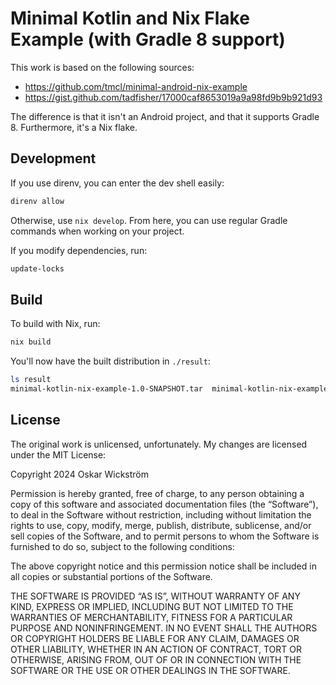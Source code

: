 # Minimal Kotlin and Nix Flake Example (with Gradle 8 support)

This work is based on the following sources:

* https://github.com/tmcl/minimal-android-nix-example
* https://gist.github.com/tadfisher/17000caf8653019a9a98fd9b9b921d93

The difference is that it isn't an Android project, and that it supports Gradle 8. Furthermore, it's a Nix flake.

## Development

If you use direnv, you can enter the dev shell easily:

```bash
direnv allow
```

Otherwise, use `nix develop`. From here, you can use regular Gradle commands when working on your project.

If you modify dependencies, run:

```bash
update-locks
```

## Build

To build with Nix, run:

```bash
nix build
```

You'll now have the built distribution in `./result`:

```bash
ls result
minimal-kotlin-nix-example-1.0-SNAPSHOT.tar  minimal-kotlin-nix-example-1.0-SNAPSHOT.zip
```

## License

The original work is unlicensed, unfortunately. My changes are licensed under the MIT License:

Copyright 2024 Oskar Wickström

Permission is hereby granted, free of charge, to any person obtaining a copy of this software and associated
documentation files (the “Software”), to deal in the Software without restriction, including without limitation the
rights to use, copy, modify, merge, publish, distribute, sublicense, and/or sell copies of the Software, and to permit
persons to whom the Software is furnished to do so, subject to the following conditions:

The above copyright notice and this permission notice shall be included in all copies or substantial portions of the
Software.

THE SOFTWARE IS PROVIDED “AS IS”, WITHOUT WARRANTY OF ANY KIND, EXPRESS OR IMPLIED, INCLUDING BUT NOT LIMITED TO THE
WARRANTIES OF MERCHANTABILITY, FITNESS FOR A PARTICULAR PURPOSE AND NONINFRINGEMENT. IN NO EVENT SHALL THE AUTHORS OR
COPYRIGHT HOLDERS BE LIABLE FOR ANY CLAIM, DAMAGES OR OTHER LIABILITY, WHETHER IN AN ACTION OF CONTRACT, TORT OR
OTHERWISE, ARISING FROM, OUT OF OR IN CONNECTION WITH THE SOFTWARE OR THE USE OR OTHER DEALINGS IN THE SOFTWARE.
